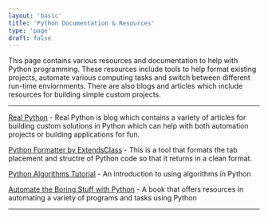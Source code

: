 ```yaml
---
layout: 'basic'
title: 'Python Documentation & Resources'
type: 'page'
draft: false
---
```


This page contains various resources and documentation to help with Python programming. These resources include tools to help format existing projects, automate various computing tasks and switch between different run-time enviornments. There are also blogs and articles which include resources for building simple custom projects.

------

[Real Python](https://realpython.com/ "Real Python") - Real Python is blog which contains a variety of articles for building custom solutions in Python which can help with both automation projects or building applications for fun.

[Python Formatter by ExtendsClass](https://extendsclass.com/python-formatter.html "Python Formatter by ExtendsClass") - This is a tool that formats the tab placement and structre of Python code so that it returns in a clean format.

[Python Algorithms Tutorial](https://www.youtube.com/watch?v=fW_OS3LGB9Q "Python Algorithms Tutorial") - An introduction to using algorithms in Python

[Automate the Boring Stuff with Python](https://automatetheboringstuff.com/ "Automate the Boring Stuff with Python") - A book that offers resources in automating a variety of programs and tasks using Python

------

